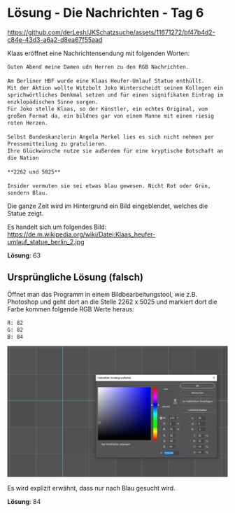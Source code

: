 # Lösung - Die Nachrichten - Tag 6

https://github.com/derLesh/JKSchatzsuche/assets/11671272/bf47b4d2-c84e-43d3-a6a2-d8ea67f55aad

Klaas eröffnet eine Nachrichtensendung mit folgenden Worten:

```
Guten Abend meine Damen udn Herren zu den RGB Nachrichten.

Am Berliner HBF wurde eine Klaas Heufer-Umlauf Statue enthüllt.
Mit der Aktion wollte Witzbolt Joko Winterscheidt seinem Kollegen ein sprichwörtliches Denkmal setzen und für einen signifikaten Eintrag im enzklopädischen Sinne sorgen.
Für Joko stelle Klaas, so der Künstler, ein echtes Original, vom großen Format da, ein bildnes gar von einem Manne mit einem riesig roten Herzen.

Selbst Bundeskanzlerin Angela Merkel lies es sich nicht nehmen per Pressemitteilung zu gratulieren.
Ihre Glückwünsche nutze sie außerdem für eine kryptische Botschaft an die Nation

**2262 und 5025**

Insider vermuten sie sei etwas blau gewesen. Nicht Rot oder Grün, sondern Blau.
```

Die ganze Zeit wird im Hintergrund ein Bild eingeblendet, welches die Statue zeigt.

Es handelt sich um folgendes Bild: https://de.m.wikipedia.org/wiki/Datei:Klaas_heufer-umlauf_statue_berlin_2.jpg


**Lösung**: 63


## Ursprüngliche Lösung (falsch)

Öffnet man das Programm in einem Bildbearbeitungstool, wie z.B. Photoshop und geht dort an die Stelle 2262 x 5025 und markiert dort die Farbe kommen folgende RGB Werte heraus:

```
R: 82
G: 82
B: 84
```

![Bild aus Photoshop](PhotoshopColorwheel.png)

Es wird explizit erwähnt, dass nur nach Blau gesucht wird.

**Lösung**: 84
